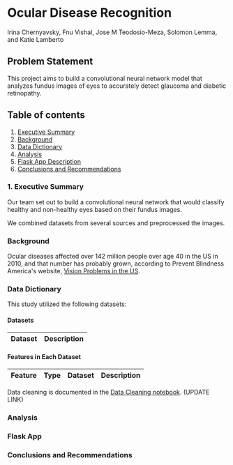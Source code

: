 # Ocular Disease Recognition

Irina Chernyavsky, Fnu Vishal, Jose M Teodosio-Meza, Solomon Lemma, and Katie Lamberto

## Problem Statement

This project aims to build a convolutional neural network model that analyzes fundus images of eyes to accurately detect glaucoma and diabetic retinopathy.  

## Table of contents
1. [Executive Summary](#exec)
2. [Background](#back)
3. [Data Dictionary](#data)
4. [Analysis](#analysis)
5. [Flask App Description](#flask)
6. [Conclusions and Recommendations](#concl)


### 1. <a name='exec'></a>Executive Summary

Our team set out to build a convolutional neural network that would classify healthy and non-healthy eyes based on their fundus images.

We combined datasets from several sources and preprocessed the images.




### <a name='back'></a>Background

Ocular diseases affected over 142 million people over age 40 in the US in 2010, and that number has probably grown, according to Prevent Blindness America's website, [Vision Problems in the US](http://www.visionproblemsus.org/index.html).

### <a name='data'></a>Data Dictionary

This study utilized the following datasets:


#### Datasets
|Dataset|Description|
|:---|:---|


#### Features in Each Dataset
|Feature|Type|Dataset|Description|
|:---|:---|:---|:---|



Data cleaning is documented in the [Data Cleaning notebook](../code/cleaning.ipynb). (UPDATE LINK)

### <a name='analysis'></a>Analysis


### <a name='flask'></a>Flask App



### <a name='concl'></a>Conclusions and Recommendations
